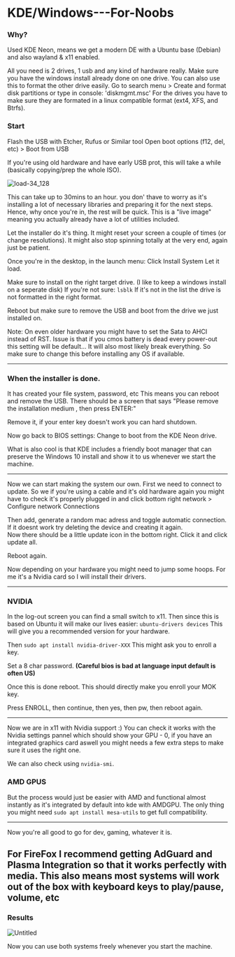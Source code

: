 # KDE/Windows---For-Noobs

### Why? 
Used KDE Neon, means we get a modern DE with a Ubuntu base (Debian) and also wayland & x11 enabled. 

All you need is 2 drives, 1 usb and any kind of hardware really. 
Make sure you have the windows install already done on one drive. You can also use this to format the other drive easily. 
Go to search menu > Create and format disk partitions or type in console: 'diskmgmt.msc' 
For the drives you have to make sure they are formated in a linux compatible format (ext4, XFS, and Btrfs). 

### Start
Flash the USB with Etcher, Rufus or Similar tool
Open boot options (f12, del, etc) > Boot from USB

If you're using old hardware and have early USB prot, this will take a while (basically copying/prep the whole ISO).

![load-34_128](https://github.com/user-attachments/assets/a5d39ff6-4dd3-4dca-b1c4-c2322579d2a5)
 
This can take up to 30mins to an hour. you don' thave to worry as it's installing a lot of necessary libraries and preparing it for the next steps.
Hence, why once you're in, the rest will be quick. This is a "live image" meaning you actually already have a lot of utilities included.   

Let the installer do it's thing. It might reset your screen a couple of times (or change resolutions). 
It might also stop spinning totally at the very end, again just be patient.

Once you're in the desktop, in the launch menu: Click Install System
Let it load. 

Make sure to install on the right target drive. (I like to keep a windows install on a seperate disk) 
If you're not sure: `lsblk`
If it's not in the list the drive is not formatted in the right format. 

Reboot but make sure to remove the USB and boot from the drive we just installed on. 

Note:
On even older hardware you might have to set the Sata to AHCI instead of RST. Issue is that if you cmos battery is dead every power-out this setting will be default... 
It will also most likely break everything. 
So make sure to change this before installing any OS if available. 

---

### When the installer is done. 

It has created your file system, password, etc
This means you can reboot and remove the USB.
There should be a screen that says "Please remove the installation medium , then press ENTER:" 

Remove it, if your enter key doesn't work you can hard shutdown. 

Now go back to BIOS settings: 
Change to boot from the KDE Neon drive. 

What is also cool is that KDE includes a friendly boot manager that can preserve the Windows 10 install and show it to us whenever we start the machine. 

---

Now we can start making the system our own. 
First we need to connect to update. So we if you're using a cable and it's old hardware again you might have to check it's properly plugged in and click bottom right network > Configure network Connections

Then add, generate a random mac adress and toggle automatic connection. If it doesnt work try deleting the device and creating it again.  
Now there should be a little update icon in the bottom right. Click it and click update all. 

Reboot again.

Now depending on your hardware you might need to jump some hoops. For me it's a Nvidia card so I will install their drivers. 

---
### NVIDIA 
In the log-out screen you can find a small switch to x11.
Then since this is based on Ubuntu it will make our lives easier: `ubuntu-drivers devices`
This will give you a recommended version for your hardware.  

Then `sudo apt install nvidia-driver-XXX`
This might ask you to enroll a key. 

Set a 8 char password. 
**(Careful bios is bad at language input default is often US)**

Once this is done reboot.
This should directly make you enroll your MOK key. 

Press ENROLL, then continue, then yes, then pw, then reboot again. 

---

Now we are in x11 with Nvidia support :)
You can check it works with the Nvidia settings pannel which should show your GPU - 0, if you have an integrated graphics card aswell you might needs a few extra steps to make sure it uses the right one. 

We can also check using `nvidia-smi`.

### AMD GPUS
But the process would just be easier with AMD and functional almost instantly as it's integrated by default into kde with AMDGPU. 
The only thing you might need `sudo apt install mesa-utils` to get full compatibility. 

---

Now you're all good to go for dev, gaming, whatever it is. 

For FireFox I recommend getting AdGuard and Plasma Integration so that it works perfectly with media. This also means most systems will work out of the box with keyboard keys to play/pause, volume, etc
---

### Results 
![Untitled](https://github.com/user-attachments/assets/c79aa5f3-61c2-4aae-afaf-5ef1932e6507)

Now you can use both systems freely whenever you start the machine. 



